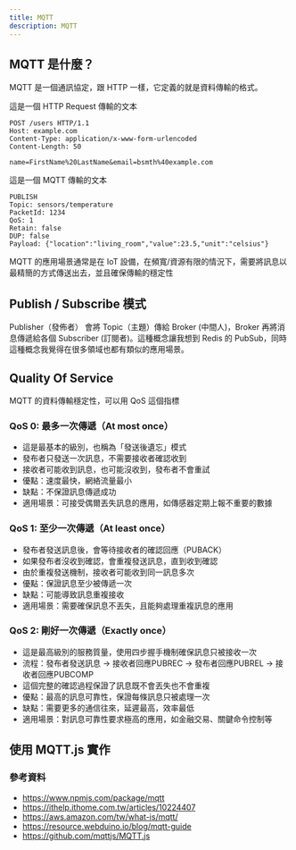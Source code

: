 ```yaml
---
title: MQTT
description: MQTT
---
```


## MQTT 是什麼？

MQTT 是一個通訊協定，跟 HTTP 一樣，它定義的就是資料傳輸的格式。

這是一個 HTTP Request 傳輸的文本

```
POST /users HTTP/1.1
Host: example.com
Content-Type: application/x-www-form-urlencoded
Content-Length: 50

name=FirstName%20LastName&email=bsmth%40example.com
```

這是一個 MQTT 傳輸的文本

```
PUBLISH
Topic: sensors/temperature
PacketId: 1234
QoS: 1
Retain: false
DUP: false
Payload: {"location":"living_room","value":23.5,"unit":"celsius"}
```

MQTT 的應用場景通常是在 IoT 設備，在頻寬/資源有限的情況下，需要將訊息以最精簡的方式傳送出去，並且確保傳輸的穩定性

## Publish / Subscribe 模式

Publisher（發佈者） 會將 Topic（主題）傳給 Broker (中間人)，Broker 再將消息傳遞給各個 Subscriber (訂閱者)。這種概念讓我想到 Redis 的 PubSub，同時這種概念我覺得在很多領域也都有類似的應用場景。

## Quality Of Service

MQTT 的資料傳輸穩定性，可以用 QoS 這個指標

### QoS 0: 最多一次傳遞（At most once）

- 這是最基本的級別，也稱為「發送後遺忘」模式
- 發布者只發送一次訊息，不需要接收者確認收到
- 接收者可能收到訊息，也可能沒收到，發布者不會重試
- 優點：速度最快，網絡流量最小
- 缺點：不保證訊息傳遞成功
- 適用場景：可接受偶爾丟失訊息的應用，如傳感器定期上報不重要的數據

### QoS 1: 至少一次傳遞（At least once）

- 發布者發送訊息後，會等待接收者的確認回應（PUBACK）
- 如果發布者沒收到確認，會重複發送訊息，直到收到確認
- 由於重複發送機制，接收者可能收到同一訊息多次
- 優點：保證訊息至少被傳遞一次
- 缺點：可能導致訊息重複接收
- 適用場景：需要確保訊息不丟失，且能夠處理重複訊息的應用

### QoS 2: 剛好一次傳遞（Exactly once）

- 這是最高級別的服務質量，使用四步握手機制確保訊息只被接收一次
- 流程：發布者發送訊息 → 接收者回應PUBREC → 發布者回應PUBREL → 接收者回應PUBCOMP
- 這個完整的確認過程保證了訊息既不會丟失也不會重複
- 優點：最高的訊息可靠性，保證每條訊息只被處理一次
- 缺點：需要更多的通信往來，延遲最高，效率最低
- 適用場景：對訊息可靠性要求極高的應用，如金融交易、關鍵命令控制等

## 使用 MQTT.js 實作

### 參考資料

- https://www.npmjs.com/package/mqtt
- https://ithelp.ithome.com.tw/articles/10224407
- https://aws.amazon.com/tw/what-is/mqtt/
- https://resource.webduino.io/blog/mqtt-guide
- https://github.com/mqttjs/MQTT.js
